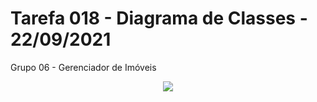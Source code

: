 # Tarefa 018 - Diagrama de Classes - 22/09/2021

Grupo 06 - Gerenciador de Imóveis

<div align=center>
  <img src="diagrama.png">
</div>

